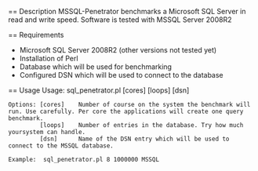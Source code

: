 == Description
MSSQL-Penetrator benchmarks a Microsoft SQL Server in read and write speed.
Software is tested with MSSQL Server 2008R2

== Requirements
   - Microsoft SQL Server 2008R2 (other versions not tested yet)
   - Installation of Perl
   - Database which will be used for benchmarking
   - Configured DSN which will be used to connect to the database
   
== Usage
  Usage: sql_penetrator.pl [cores] [loops] [dsn]
  
	Options: [cores]    Number of course on the system the benchmark will run. Use carefully. Per core the applications will create one query benchmark.
	         [loops]    Number of entries in the database. Try how much yoursystem can handle.
	         [dsn]      Name of the DSN entry which will be used to connect to the MSSQL database.
           
	Example:  sql_penetrator.pl 8 1000000 MSSQL

